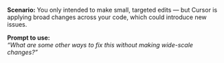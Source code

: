 **Scenario:** You only intended to make small, targeted edits — but Cursor is applying broad changes across your code, which could introduce new issues.

**Prompt to use:**  
_“What are some other ways to fix this without making wide-scale changes?”_